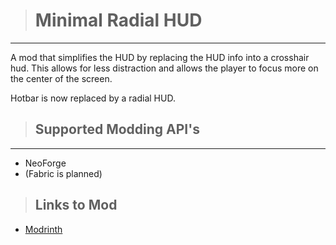 > # Minimal Radial HUD

---

A mod that simplifies the HUD by replacing the HUD info into a crosshair hud. This allows for less distraction and allows the player to focus more on the center of the screen.

Hotbar is now replaced by a radial HUD.



> ## Supported Modding API's

---

* NeoForge
* (Fabric is planned)

> ## Links to Mod

* [Modrinth](https://modrinth.com/project/minimal-radial-hud)